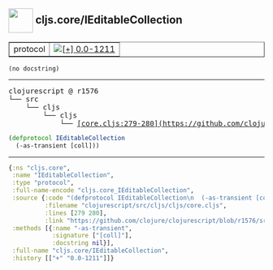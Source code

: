 ## <img width="48px" valign="middle" src="http://i.imgur.com/Hi20huC.png"> cljs.core/IEditableCollection

 <table border="1">
<tr>
<td>protocol</td>
<td><a href="https://github.com/cljsinfo/api-refs/tree/0.0-1211"><img valign="middle" alt="[+] 0.0-1211" src="https://img.shields.io/badge/+-0.0--1211-lightgrey.svg"></a> </td>
</tr>
</table>

 <samp>
</samp>

```
(no docstring)
```

---

 <pre>
clojurescript @ r1576
└── src
    └── cljs
        └── cljs
            └── <ins>[core.cljs:279-280](https://github.com/clojure/clojurescript/blob/r1576/src/cljs/cljs/core.cljs#L279-L280)</ins>
</pre>

```clj
(defprotocol IEditableCollection
  (-as-transient [coll]))
```


---

```clj
{:ns "cljs.core",
 :name "IEditableCollection",
 :type "protocol",
 :full-name-encode "cljs.core_IEditableCollection",
 :source {:code "(defprotocol IEditableCollection\n  (-as-transient [coll]))",
          :filename "clojurescript/src/cljs/cljs/core.cljs",
          :lines [279 280],
          :link "https://github.com/clojure/clojurescript/blob/r1576/src/cljs/cljs/core.cljs#L279-L280"},
 :methods [{:name "-as-transient",
            :signature ["[coll]"],
            :docstring nil}],
 :full-name "cljs.core/IEditableCollection",
 :history [["+" "0.0-1211"]]}

```
